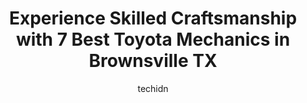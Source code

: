 ---
layout: ampstory
image: https://images.unsplash.com/photo-1618157176697-1bdb104f2896?ixlib=rb-4.0.3&ixid=MnwxMjA3fDB8MHxwaG90by1wYWdlfHx8fGVufDB8fHx8&auto=format&fit=crop&w=640&h=853&q=80
author: techidn
featured: false
description: When it comes to finding reliable automotive experts in Brownsville TX, USA, look no further than the 7 best Toyota Mechanic in the area. With their exceptional skills and dedication to prov
title: Experience Skilled Craftsmanship with 7 Best Toyota Mechanics in Brownsville TX
cover:
   title: Experience Skilled Craftsmanship with 7 Best Toyota Mechanics in Brownsville TX
   subtitle: Rickpate
   background: https://images.unsplash.com/photo-1618157176697-1bdb104f2896?ixlib=rb-4.0.3&ixid=MnwxMjA3fDB8MHxwaG90by1wYWdlfHx8fGVufDB8fHx8&auto=format&fit=crop&w=640&h=853&q=80

pages: 
 - layout: thirds
   top: <h1>#1 Fern Automotive Services</h1>
   bottom: "<p>Excellent place to go for any issues with steering/alignment/steering/suspensions! Amazing customer service! 5 stars all day</p>"
   background: https://www.knot35.com/toplist/wp-content/uploads/2023/06/best-toyota-mechanic-1-in-brownsville-tx-1685835362.jpeg
   backgroundblur: true
 - layout: thirds
   top: <h1>#2 Walmart Auto Care Centers</h1>
   bottom: "<p>2721 Boca Chica Blvd, Brownsville, TX 78521, United States</p>"
   background: https://www.knot35.com/toplist/wp-content/uploads/2023/06/best-toyota-mechanic-2-in-brownsville-tx-1685835362.jpeg
   cta:
      link: https://www.knot35.com/toplist/experience-skilled-craftsmanship-with-7-best-toyota-mechanics-in-brownsville-tx/
      text: Experience Skilled Craftsmanship with 7 Best Toyota Mechanics in Brownsville TX
 - layout: thirds
   top: <h1>#3 Sanchez A/C Auto Service</h1>
   bottom: "<p>6233 S Padre Island Hwy, Brownsville, TX 78521, United States</p>"
   background: https://www.knot35.com/toplist/wp-content/uploads/2023/06/best-toyota-mechanic-3-in-brownsville-tx-1685835363.jpeg
   cta:
      link: https://www.knot35.com/toplist/experience-skilled-craftsmanship-with-7-best-toyota-mechanics-in-brownsville-tx/
      text: Experience Skilled Craftsmanship with 7 Best Toyota Mechanics in Brownsville TX
 - layout: thirds
   top: <h1>#4 Walmart Auto Care Centers</h1>
   bottom: "<p>3500 W Alton Gloor Blvd, Brownsville, TX 78520, United States</p>"
   background: https://images.unsplash.com/photo-1553949345-eb786bb3f7ba?ixlib=rb-4.0.3&ixid=MnwxMjA3fDB8MHxwaG90by1wYWdlfHx8fGVufDB8fHx8&auto=format&fit=crop&w=640&h=853&q=80
   cta:
      link: https://www.knot35.com/toplist/experience-skilled-craftsmanship-with-7-best-toyota-mechanics-in-brownsville-tx/
      text: Experience Skilled Craftsmanship with 7 Best Toyota Mechanics in Brownsville TX
 - layout: thirds
   top: <h1>#5 AUTO TECHNOLOGY</h1>
   bottom: "<p>614 N EXPRESSWAY STE B, Brownsville, TX 78521, United States</p>"
   background: https://images.unsplash.com/photo-1546497974-b213c9efb599?ixlib=rb-4.0.3&ixid=MnwxMjA3fDB8MHxwaG90by1wYWdlfHx8fGVufDB8fHx8&auto=format&fit=crop&w=640&h=853&q=80
   cta:
      link: https://www.knot35.com/toplist/experience-skilled-craftsmanship-with-7-best-toyota-mechanics-in-brownsville-tx/
      text: Experience Skilled Craftsmanship with 7 Best Toyota Mechanics in Brownsville TX
 - layout: thirds
   top: <h1>#6 Autocentric</h1>
   bottom: "<p>204 Paredes Line Rd, Brownsville, TX 78521, United States</p>"
   background: https://images.unsplash.com/photo-1533735380053-eb8d0759b24a?ixlib=rb-4.0.3&ixid=MnwxMjA3fDB8MHxwaG90by1wYWdlfHx8fGVufDB8fHx8&auto=format&fit=crop&w=640&h=853&q=80
   cta:
      link: https://www.knot35.com/toplist/experience-skilled-craftsmanship-with-7-best-toyota-mechanics-in-brownsville-tx/
      text: Experience Skilled Craftsmanship with 7 Best Toyota Mechanics in Brownsville TX
 - layout: thirds
   top: <h1>#7 Dans Auto</h1>
   bottom: "<p>1839 Old Port Isabel Rd, Brownsville, TX 78521, United States</p>"
   background: https://images.unsplash.com/photo-1564951434112-64d74cc2a2d7?ixlib=rb-4.0.3&ixid=MnwxMjA3fDB8MHxwaG90by1wYWdlfHx8fGVufDB8fHx8&auto=format&fit=crop&w=640&h=853&q=80
   cta:
      link: https://www.knot35.com/toplist/experience-skilled-craftsmanship-with-7-best-toyota-mechanics-in-brownsville-tx/
      text: Experience Skilled Craftsmanship with 7 Best Toyota Mechanics in Brownsville TX
 - layout: thirds
   middle: Continue reading...
   background: https://images.unsplash.com/photo-1620421680010-0766ff230392?ixlib=rb-4.0.3&ixid=MnwxMjA3fDB8MHxwaG90by1wYWdlfHx8fGVufDB8fHx8&auto=format&fit=crop&w=640&h=853&q=80
   cta:
      link: https://www.knot35.com/toplist/experience-skilled-craftsmanship-with-7-best-toyota-mechanics-in-brownsville-tx/
      text: Experience Skilled Craftsmanship with 7 Best Toyota Mechanics in Brownsville TX
      
---